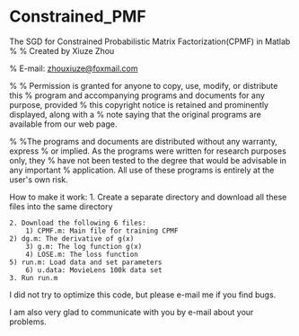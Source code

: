 # Constrained_PMF
The SGD for Constrained Probabilistic Matrix Factorization(CPMF) in Matlab 
%
% Created by Xiuze Zhou


% E-mail: zhouxiuze@foxmail.com

%
%
 Permission is granted for anyone to copy, use, modify, or distribute this 
% program and accompanying programs and documents  for any purpose, provided
% this copyright notice is retained and  prominently displayed, along with a 
% note saying that the original  programs are available from our web page.



%
%The programs and documents are distributed without any warranty,  express
% or implied. As the programs were written for research  purposes only, they 
% have not been tested to the degree that would  be advisable in any important
% application. All use of these programs is entirely at the user's own risk.



How to make it work:
    1. Create a separate directory and download all these files into the same directory

    2. Download the following 6 files:
        1) CPMF.m: Main file for training CPMF
	2) dg.m: The derivative of g(x)
        3) g.m: The log function g(x)
        4) LOSE.m: The loss function
	5) run.m: Load data and set parameters
        6) u.data: MovieLens 100k data set
    3. Run run.m



I did not try to optimize this code, but please e-mail me if you find bugs.


I am also very glad to communicate with you by e-mail about your problems.
